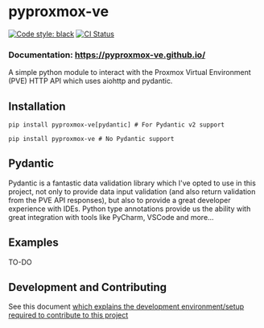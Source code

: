 # pyproxmox-ve
[![Code style: black](https://img.shields.io/badge/code%20style-black-000000.svg)](https://github.com/psf/black)
[![CI Status](https://github.com/proxmox-central-manager/pyproxmox-ve/actions/workflows/ci.yml/badge.svg)](https://github.com/proxmox-central-manager/pyproxmox-ve/actions/workflows/ci.yml/badge.svg)

### Documentation: https://pyproxmox-ve.github.io/

A simple python module to interact with the Proxmox Virtual Environment (PVE) HTTP API which uses aiohttp and pydantic.

## Installation

```
pip install pyproxmox-ve[pydantic] # For Pydantic v2 support

pip install pyproxmox-ve # No Pydantic support
```

## Pydantic
Pydantic is a fantastic data validation library which I've opted to use in this project, not only to provide data input validation (and also return validation from the PVE API responses), but also to provide a great developer experience with IDEs. Python type annotations provide us the ability with great integration with tools like PyCharm, VSCode and more...

## Examples

TO-DO

## Development and Contributing

See this document [which explains the development environment/setup required to contribute to this project](CONTRIBUTING.md)
